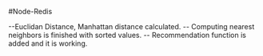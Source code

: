 #Node-Redis

--Euclidan Distance, Manhattan distance calculated.
-- Computing nearest neighbors is finished with sorted values. 
-- Recommendation function is added and it is working.

